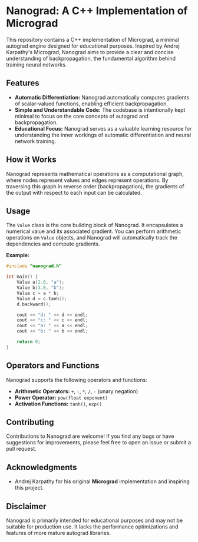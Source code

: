 # Nanograd: A C++ Implementation of Micrograd

This repository contains a C++ implementation of Micrograd, a minimal autograd engine designed for educational purposes. Inspired by Andrej Karpathy's Micrograd, Nanograd aims to provide a clear and concise understanding of backpropagation, the fundamental algorithm behind training neural networks.

## Features

- **Automatic Differentiation:** Nanograd automatically computes gradients of scalar-valued functions, enabling efficient backpropagation.
- **Simple and Understandable Code:** The codebase is intentionally kept minimal to focus on the core concepts of autograd and backpropagation.
- **Educational Focus:** Nanograd serves as a valuable learning resource for understanding the inner workings of automatic differentiation and neural network training.

## How it Works

Nanograd represents mathematical operations as a computational graph, where nodes represent values and edges represent operations. By traversing this graph in reverse order (backpropagation), the gradients of the output with respect to each input can be calculated.

## Usage

The `Value` class is the core building block of Nanograd. It encapsulates a numerical value and its associated gradient. You can perform arithmetic operations on `Value` objects, and Nanograd will automatically track the dependencies and compute gradients.

**Example:**

```cpp
#include "nanograd.h"

int main() {
    Value a(2.0, "a");
    Value b(3.0, "b");
    Value c = a * b;
    Value d = c.tanh();
    d.backward();

    cout << "d: " << d << endl;
    cout << "c: " << c << endl;
    cout << "a: " << a << endl;
    cout << "b: " << b << endl;

    return 0;
}
```

## Operators and Functions

Nanograd supports the following operators and functions:

- **Arithmetic Operators:** `+`, `-`, `*`, `/`, `-` (unary negation)
- **Power Operator:** `pow(float exponent)`
- **Activation Functions:** `tanh()`, `exp()`

## Contributing

Contributions to Nanograd are welcome! If you find any bugs or have suggestions for improvements, please feel free to open an issue or submit a pull request.

## Acknowledgments

- Andrej Karpathy for his original <b>Micrograd</b> implementation and inspiring this project.

## Disclaimer

Nanograd is primarily intended for educational purposes and may not be suitable for production use. It lacks the performance optimizations and features of more mature autograd libraries.
```
